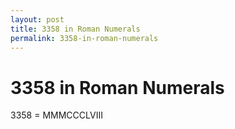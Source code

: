 ```yaml
---
layout: post
title: 3358 in Roman Numerals
permalink: 3358-in-roman-numerals
---
```


# 3358 in Roman Numerals

3358 = MMMCCCLVIII
